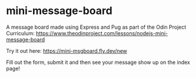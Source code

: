 # mini-message-board

A message board made using Express and Pug as part of the Odin Project Curriculum:
https://www.theodinproject.com/lessons/nodejs-mini-message-board

Try it out here: https://mini-msgboard.fly.dev/new

Fill out the form, submit it and then see your message show up on the index page!
